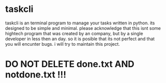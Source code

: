 # taskcli
taskcli is an terminal program to manage your tasks written in python.
its designed to be simple and minimal.
please acknowledge that this isnt some hightech program that was created by an company, but by a single developer in less then an day.
so it is posible that its not perfect and that you will encunter bugs.
i will try to maintain this project.

# DO NOT DELETE done.txt AND notdone.txt !!!


